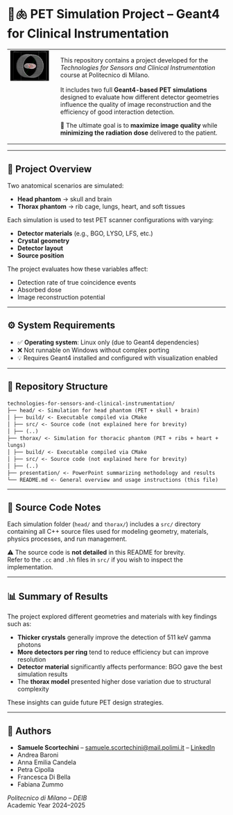 # 🧠🫁 PET Simulation Project – Geant4 for Clinical Instrumentation

<table>
  <tr>
    <td style="vertical-align: top; padding-right: 20px;">
      <img src="simulation.png" alt="Geant4 PET Simulation" width="400">
    </td>
    <td>
      <p>
        This repository contains a project developed for the <em>Technologies for Sensors and Clinical Instrumentation</em> course at Politecnico di Milano.<br><br>
        It includes two full <strong>Geant4-based PET simulations</strong> designed to evaluate how different detector geometries influence the quality of image reconstruction and the efficiency of good interaction detection.
      </p>
      <p>
        🎯 The ultimate goal is to <strong>maximize image quality</strong> while <strong>minimizing the radiation dose</strong> delivered to the patient.
      </p>
    </td>
  </tr>
</table>


---

## 🧪 Project Overview

Two anatomical scenarios are simulated:

- **Head phantom** → skull and brain  
- **Thorax phantom** → rib cage, lungs, heart, and soft tissues  

Each simulation is used to test PET scanner configurations with varying:

- **Detector materials** (e.g., BGO, LYSO, LFS, etc.)
- **Crystal geometry**
- **Detector layout**
- **Source position**

The project evaluates how these variables affect:

- Detection rate of true coincidence events
- Absorbed dose
- Image reconstruction potential

---

## ⚙️ System Requirements

- ✅ **Operating system**: Linux only (due to Geant4 dependencies)
- ❌ Not runnable on Windows without complex porting
- 💡 Requires Geant4 installed and configured with visualization enabled

---

## 📁 Repository Structure

```plaintext
technologies-for-sensors-and-clinical-instrumentation/
├── head/ <- Simulation for head phantom (PET + skull + brain)
│ ├── build/ <- Executable compiled via CMake
│ ├── src/ <- Source code (not explained here for brevity)
│ ├── (..)
├── thorax/ <- Simulation for thoracic phantom (PET + ribs + heart + lungs)
│ ├── build/ <- Executable compiled via CMake
│ ├── src/ <- Source code (not explained here for brevity)
│ ├── (..)
├── presentation/ <- PowerPoint summarizing methodology and results
└── README.md <- General overview and usage instructions (this file)
```

---

## 📄 Source Code Notes

Each simulation folder (`head/` and `thorax/`) includes a `src/` directory containing all C++ source files used for modeling geometry, materials, physics processes, and run management.

⚠️ The source code is **not detailed** in this README for brevity.  
Refer to the `.cc` and `.hh` files in `src/` if you wish to inspect the implementation.

---

## 📊 Summary of Results

The project explored different geometries and materials with key findings such as:

- **Thicker crystals** generally improve the detection of 511 keV gamma photons
- **More detectors per ring** tend to reduce efficiency but can improve resolution
- **Detector material** significantly affects performance: BGO gave the best simulation results
- The **thorax model** presented higher dose variation due to structural complexity

These insights can guide future PET design strategies.

---

## 👥 Authors

- **Samuele Scortechini** – [samuele.scortechini@mail.polimi.it](mailto:samuele.scortechini@mail.polimi.it) – [LinkedIn](https://www.linkedin.com/in/samuele-scortechini-12june2001/)
- Andrea Baroni  
- Anna Emilia Candela  
- Petra Cipolla  
- Francesca Di Bella  
- Fabiana Zummo  

*Politecnico di Milano – DEIB*  
Academic Year 2024–2025